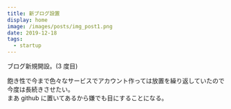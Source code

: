 ```yaml
---
title: 新ブログ設置
display: home
image: /images/posts/img_post1.png
date: 2019-12-18
tags:
  - startup
---
```


ブログ新規開設。(3 度目)

<!-- more -->

飽き性で今まで色々なサービスでアカウント作っては放置を繰り返していたので今度は長続きさせたい。  
まあ github に置いてあるから嫌でも目にすることになる。
